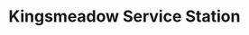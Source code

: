 ---
title: "Kingsmeadow Service Station"
url: /waterford/kingsmeadow-service-station/
shop: Lebensmittel
---